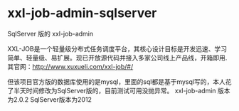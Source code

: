 # xxl-job-admin-sqlserver
SqlServer 版的 xxl-job-admin

XXL-JOB是一个轻量级分布式任务调度平台，其核心设计目标是开发迅速、学习简单、轻量级、易扩展。现已开放源代码并接入多家公司线上产品线，开箱即用.
其官网：http://www.xuxueli.com/xxl-job/#/

但该项目官方版的数据库使用的是mysql，里面的sql都是基于mysql写的，本人花了半天时间修改为SqlServer版的，目前测试可用没抛异常。
xxl-job-admin 版本为2.0.2  SqlServer版本为2012
